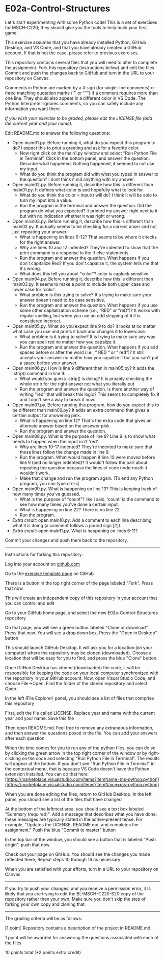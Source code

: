 
# E02a-Control-Structures

Let's start experimenting with some Python code! This is a set of exercises for MSCH-C220; they should give you the tools to help build your first game.
 
This exercise assumes that you have already installed Python, GitHub Desktop, and VS Code, and that you have already created a GitHub account. If that is not the case, please refer to previous exercises.

This repository contains several files that you will need to alter to complete the assignment. Fork this repository (instructions below) and edit the files. Commit and push the changes back to GitHub and turn in the URL to your repository on Canvas.

Comments in Python are marked by a # sign (for single-line comments) or three matching quotation marks (''' or """) if a comment requires more than one line. They should also appear in a different color in VS Code. The Python Interpreter ignores comments, so you can safely include any information you want there.

*If you wish your exercise to be graded, please edit the LICENSE file (add the current year and your name).*

Edit README.md to answer the following questions:

- Open main01.py. Before running it, what do you expect this program to do? I expect this to priut a greeting and ask for a favorite color.
  - Now right click on the main1.py window and select “Run Python File in Terminal”. Click in the bottom panel, and answer the question. Describe what happened. Nothing happened, it seemed to not use my input.
  - What do you think the program did with what you typed in answer to the question? I dont think it did anything with my answer.
- Open main02.py. Before running it, describe how this is different than main01.py. It defines what color is and hopefully what to look for.
  - What do you think the color = input() will do? I think it will be able to turn my input into a value.
  - Run the program in the terminal and answer the question. Did the program do what you expected? It printed my answer right next to it but with no indication whether it was right or wrong.
- Open main03.py. Before running it, describe how this is different than main02.py. It actually seems to be checking for a correct anser and not just repeating your answer.
  - What is happening on lines 9–12? That seems to be where it checks for the right answer.
  - Why are lines 10 and 12 indented? They're indented to show that the print command is a response to the if else statements.
  - Run the program and answer the question. What happens if you don’t capitalize Red? If you don't capalize it, the system tells me that it's wrong. 
  - What does this tell you about "color"? color is caplock sensitive.
- Open main04.py. Before running it, describe how this is different than main03.py. It seems to make a point to include both upper case and lower case for 'color'.
  - What problem is this trying to solve? It's trying to make sure your answer doesn't need to be case sensitive. 
  - Run the program and answer the question. What happens if you use some other capitalization scheme (i.e., “RED” or “reD“)? It works with regular spelling, but when you use an odd slepping of it it is considered incorect. 
- Open main05.py. What do you expect line 9 to do? it looks at no matter what case you use and prints it back and changes it to lowercase.
  - What problem is it trying to solve? It is trying to make sure any way you can spell red no matter how you capalize it. 
  - Run the program and answer the question. What happens if you add spaces before or after the word (i.e., “ RED “ or “ red”)? It still accepts your answer no matter how you capalize it but you can't put a space before your answer.
 - Open main06.py. How is line 9 different than in main05.py? It adds the .strip() command in line 9.
   - What would you guess .strip() is doing? It is proably checking the whole strip for the right answer not what you literally put.
   - Run the program and answer the question. Is there another way of writing “red” that will break this logic? This seems to completely fix it and I don't see a way to break it now.
 - Open main07.py. Before running this program, how do you expect this to be different than main06.py? It adds an extra command that gives a certain output for answering pink.
   - What is happening on line 12? That's the extra code that gives an alternate answer based on the ansewer pink.
   - Run the program and answer the question. 
 - Open main08.py. What is the purpose of line 9? Line 9 is to show what needs to happen when the input isn't 'red'.
   - Why are lines 10–17 indented? They're indented to make sure that those lines follow the change made in line 9.
   - Run the program. What would happen if line 10 were moved before line 9 (and no longer indented)? It would't follow the part about repeating the question because the lines of code underneath it wouldn't work.
   - Make that change and run the program again. (To end any Python program, you can type ctrl-c)
 - Open main09.py. What is happening on line 13? This is keeping track of how many times you've guessed. 
   - What is the purpose of “count”? like i said, 'count' is the command to see  how many times you've done a certain input. 
   - What is happening on line 22? There is no line 22.
   - Run the program.
 - *Extra credit:* open main10.py. Add a comment to each line describing what it is doing (a comment follows a pound sign [#]).
 - *Extra credit:* open main11.py. What is happening on lines 6-11?
  
Commit your changes and push them back to the repository.
 

---

Instructions for forking this repository:
 
Log into your account on [github.com](https://github.com)

Go to the [exercise template page](https://github.com/BL-MSCH-C220-S20/E02a-Control-Structures) on GitHub

There is a button in the top right corner of the page labeled "Fork". Press that now

This will create an independent copy of this repository in your account that you can control and edit

Go to your GitHub home page, and select the new E02a-Control-Structures repository

On that page, you will see a green button labeled "Clone or download". Press that now. You will see a drop down box. Press the "Open in Desktop" button.

This should launch GitHub Desktop. It will ask you for a location (on your computer) where the repository may be cloned (downloaded). Choose a location that will be easy for you to find, and press the blue "Clone" button.

Once GitHub Desktop has cloned (downloaded) the code, it will be responsible for keeping the code on your local computer synchronized with the repository in your GitHub account. Now, open Visual Studio Code, and choose File->Open. Find the folder of the cloned repository and select Open.

In the left (File Explorer) panel, you should see a list of files that comprise this repository

First, edit the file called LICENSE. Replace year and name with the current year and your name. Save this file

Then open README.md. Feel free to remove any extraneous information, and then answer the questions posed in the file. You can add your answers after each question

When the time comes for you to run any of the python files, you can do so by clicking the green arrow in the top right corner of the window or by right-clicking on the code and selecting "Run Python File in Terminal". The results will appear at the bottom. If you don't see "Run Python File in Terminal" in the contextual menu, that is because VS Code doesn't have the Python extension installed. You can do that here: [https://marketplace.visualstudio.com/items?itemName=ms-python.python](https://marketplace.visualstudio.com/items?itemName=ms-python.python)

When you are done editing the files, return to GitHub Desktop. In the left panel, you should see a list of the files that have changed

At the bottom of the leftmost area, you should see a text box labeled "Summary (required)". Add a message that describes what you have done; these messages are typically stated in the active-present tense. For example, "Updates the LICENSE, README.md, and completes the assignment." Push the blue "Commit to master" button

In the top bar of the window, you should see a button that is labeled "Push origin", push that now

Check out your page on GitHub. You should see the changes you made reflected there, Repeat steps 10 through 16 as necessary

When you are satisfied with your efforts, turn in a URL to your repository on Canvas

---
If you try to push your changes, and you receive a permission error, it is likely that you are trying to edit the BL-MSCH-C220-S20 copy of the repository rather than your own. Make sure you don't skip the step of forking your own copy and cloning that.

---

The grading criteria will be as follows:
 
[1 point] Repository contains a description of the project in README.md

1 point will be awarded for answering the questions associated with each of the files

10 points total (+2 points extra credit)
